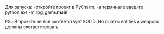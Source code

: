 Для запуска:
  -откройте проект в PyCharm.
  -в терминале введите  python.exe -m rpg_game.__main__

PS.: В проекте не всё соответствует SOLID. Но пакеты entities и weapons должны соответствовать.
